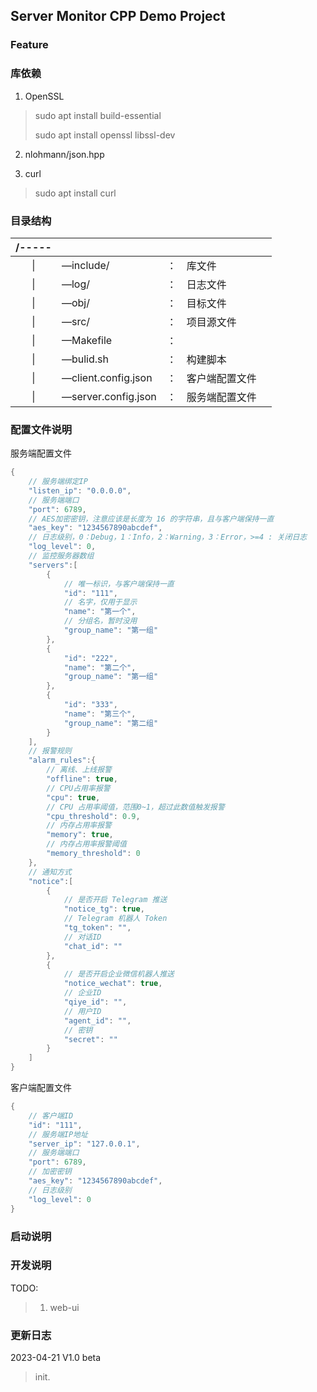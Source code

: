 ## Server Monitor CPP Demo Project

### Feature

### 库依赖

1. OpenSSL
> sudo apt install build-essential
> 
> sudo apt install openssl libssl-dev

2. nlohmann/json.hpp

3. curl
> sudo apt install curl

### 目录结构

| /----- |                      |      |      |      |
| :----: | -------------------- | ---- | ---- | ---- |
|   \|   | —include/           | ：   |  库文件    |      |
|   \|   | —log/               | ：   |    日志文件  |      |
|   \|   | —obj/               | ：   |   目标文件   |      |
|   \|   | —src/               | ：   |   项目源文件   |      |
|   \|   | —Makefile           | ：   |      |      |
|   \|   | —bulid.sh           | ：   |  构建脚本    |      |
|   \|   | —client.config.json | ：   |   客户端配置文件   |      |
|   \|   | —server.config.json | ：   |   服务端配置文件   |      |



### 配置文件说明

服务端配置文件

```cpp
{
    // 服务端绑定IP
    "listen_ip": "0.0.0.0",
    // 服务端端口
    "port": 6789,
    // AES加密密钥，注意应该是长度为 16 的字符串，且与客户端保持一直
    "aes_key": "1234567890abcdef",
    // 日志级别，0：Debug，1：Info，2：Warning，3：Error，>=4 : 关闭日志
    "log_level": 0,
    // 监控服务器数组
    "servers":[
        {
            // 唯一标识，与客户端保持一直
            "id": "111",
            // 名字，仅用于显示
            "name": "第一个",
            // 分组名，暂时没用
            "group_name": "第一组"
        },
        {
            "id": "222",
            "name": "第二个",
            "group_name": "第一组"
        },
        {
            "id": "333",
            "name": "第三个",
            "group_name": "第二组"
        }
    ],
    // 报警规则
    "alarm_rules":{
        // 离线、上线报警
        "offline": true,
        // CPU占用率报警
        "cpu": true,
        // CPU 占用率阈值，范围0~1，超过此数值触发报警
        "cpu_threshold": 0.9,
        // 内存占用率报警
        "memory": true,
        // 内存占用率报警阈值
        "memory_threshold": 0
    },
    // 通知方式
    "notice":[
        {
            // 是否开启 Telegram 推送
            "notice_tg": true,
            // Telegram 机器人 Token
            "tg_token": "",
            // 对话ID
            "chat_id": ""
        },
        {
            // 是否开启企业微信机器人推送
            "notice_wechat": true,
            // 企业ID
            "qiye_id": "",
            // 用户ID
            "agent_id": "",
            // 密钥
            "secret": ""
        }
    ]
}
```

客户端配置文件

```cpp
{
    // 客户端ID
    "id": "111",
    // 服务端IP地址
    "server_ip": "127.0.0.1",
    // 服务端端口
    "port": 6789,
    // 加密密钥
    "aes_key": "1234567890abcdef",
    // 日志级别
    "log_level": 0
}
```




### 启动说明

### 开发说明

TODO:

> 1. web-ui


### 更新日志

2023-04-21  V1.0 beta
> init.